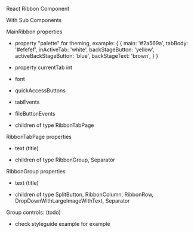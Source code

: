 React Ribbon Component

<MainRibbon />

With Sub Components

<RibbonTabPage />
<RibbonGroup />
<RibbonColumn />
<RibbonRow />
<Separator />
<DropDownWithLargeImageWithText />
<ComboBox />
<ButtonWithLargeImageWithText />
<SplitButton />
<PopupMenu />
<MenuItem />
<MenuDropDown />
<MenuSeparator />
<ButtonWithSmallImage />
<DropDownWithSmallImage />
<SplitButtonWithSmallImage />
<ButtonWithSmallImageWithText />
<DropDownWithSmallImageWithText />
<Checkbox />

MainRibbon properties
- property "palette" for theming, example: 
{
    {
        main: '#2a569a',
        tabBody: '#efefef',
        inActiveTab: 'white',
        backStageButton: 'yellow',
        activeBackStageButton: 'blue',
        backStageText: 'brown',
    }
}

- property currentTab int
- font
- quickAccessButtons
- tabEvents
- fileButtonEvents
* children of type RibbonTabPage

RibbonTabPage properties
- text (title)
* children of type RibbonGroup, Separator

RibbonGroup properties
- text (title)
* children of type SplitButton, RibbonColumn, RibbonRow, DropDownWithLargeImageWithText, Separator

Group controls: (todo)
- check styleguide example for example